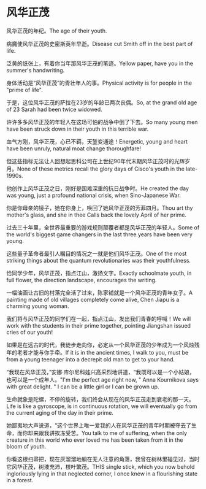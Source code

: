 # 风华正茂

<p><span class="chinese">风华正茂的年纪。</span><span class="english">The age of their youth.</span></p>

<p><span class="chinese">病魔使风华正茂的史密斯英年早逝。</span><span class="english">Disease cut Smith off in the best part of life.</span></p>

<p><span class="chinese">泛黄的纸张上，有着你当年那风华正茂的笔迹。</span><span class="english">Yellow paper, have you in the summer's handwriting.</span></p>

<p><span class="chinese">身体活动是“风华正茂”的青壮年人的事。</span><span class="english">Physical activity is for people in the "prime of life".</span></p>

<p><span class="chinese">于是，这位风华正茂的萨拉在23岁的年龄已两次丧偶。</span><span class="english">So, at the grand old age of 23 Sarah had been twice widowed.</span></p>

<p><span class="chinese">许许多多风华正茂的年轻人在这场可怕的战争中倒了下去。</span><span class="english">So many young men have been struck down in their youth in this terrible war.</span></p>

<p><span class="chinese">血气方刚，风华正茂，心已不羁，天堑变通途！</span><span class="english">Energetic, young and heart have been unruly, natural moat change thoroughfare!</span></p>

<p><span class="chinese">但这些指标无法让人回想起思科公司在上世纪90年代末期风华正茂时的光辉岁月。</span><span class="english">None of these metrics recall the glory days of Cisco's youth in the late-1990s.</span></p>

<p><span class="chinese">他创作上风华正茂之日，刚好是国难深重的抗日战争时。</span><span class="english">He created the day was young, just a profound national crisis, when Sino-Japanese War.</span></p>

<p><span class="chinese">你是你母亲的镜子，她在你身上，唤回了她风华正茂的芳菲四月。</span><span class="english">Thou art thy mother's glass, and she in thee Calls back the lovely April of her prime.</span></p>

<p><span class="chinese">过去三十年里，全世界最重要的游戏规则颠覆者都是风华正茂的年轻人。</span><span class="english">Some of the world's biggest game changers in the last three years have been very young.</span></p>

<p><span class="chinese">这些量子革命者最引人瞩目的情况之一就是他们风华正茂。</span><span class="english">One of the most striking things about the quantum revolutionaries was their youthfulness.</span></p>

<p><span class="chinese">恰同学少年，风华正茂，指点江山，激扬文字。</span><span class="english">Exactly schoolmate youth, in full flower, the direction landscape, encourages the writing.</span></p>

<p><span class="chinese">一幅油画让古旧的村落完全活了过来，陈家铺就是一个风华正茂的青年女子。</span><span class="english">A painting made of old villages completely come alive, Chen Jiapu is a charming young woman.</span></p>

<p><span class="chinese">我们将与风华正茂的同学们在一起，指点江山，发出我们青春的呼喊！</span><span class="english">We will work with the students in their prime together, pointing Jiangshan issued cries of our youth!</span></p>

<p><span class="chinese">如果是在远古的时代，我徒步走向你，必定从一个风华正茂的少年成为一个风烛残年的老者才能与你手牵。</span><span class="english">If it is in the ancient times, I walk to you, must be from a young teenager into a decrepit old man to get to your hand.</span></p>

<p><span class="chinese">“我现在风华正茂，”安娜·库尔尼科娃兴高采烈地讲道，“我既可以是一个小姑娘，也可以是一个成年人。</span><span class="english">"I'm the perfect age right now, " Anna Kournikova says with great delight. " I can be a little girl or I can be grown up.</span></p>

<p><span class="chinese">生命就象是陀螺，不停的旋转，我们终会从现在的风华正茂走到衰老的那一天。</span><span class="english">Life is like a gyroscope, is in continuous rotation, we will eventually go from the current aging of the day in their prime.</span></p>

<p><span class="chinese">她鄙夷地大声说道，“这个世界上唯一爱我的人在风华正茂的青年时期被夺去了生命，而你却来跟我讲挨冻受苦。</span><span class="english">You talk to me of suffering, when the only creature in this world who ever loved me has been taken from it in the bloom of youth.</span></p>

<p><span class="chinese">你看这根扫帚把，现在灰溜溜地躺在无人注意的角落，我曾在树林里碰见过，当时它风华正茂，树液充沛，枝叶繁茂。</span><span class="english">THIS single stick, which you now behold ingloriously lying in that neglected corner, I once knew in a flourishing state in a forest.</span></p>

